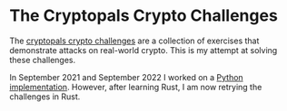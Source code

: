 # The Cryptopals Crypto Challenges

The [cryptopals crypto challenges](https://cryptopals.com/) are a collection of exercises that demonstrate attacks on real-world crypto. This is my attempt at solving these challenges.

In September 2021 and September 2022 I worked on a [Python implementation](./python/). However, after learning Rust, I am now retrying the challenges in Rust.
